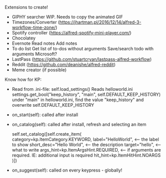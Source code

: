 Extensions to create!
- GIPHY searcher
    WIP. Needs to copy the animated GIF
- Timezones/Converter (https://jhartman.pl/2016/12/14/alfred-3-workflow-time-zone/)
- Spotify controller (https://alfred-spotify-mini-player.com/)
- Chocolatey
- Evernote
    Read notes
    Add notes
- To do list
    Get list of to-dos without arguments
    Save/search todo with arguments
    Microsoft?
- LastPass (https://github.com/stuartcryan/lastpass-alfred-workflow)
- Reddit (https://github.com/deanishe/alfred-reddit)
- Meme creator (if possible)

Know how for KP:
- Read from .ini-file:
 self.load_settings()
 Reads helloworld.ini
 settings.get_bool("keep_history", "main", self.DEFAULT_KEEP_HISTORY)
 under "main" in helloworld.ini, find the value "keep_history" and overwrite self.DEFAULT_KEEP_HISTORY

- on_start(self):
  called after install

- on_catalog(self):
  called after install, refresh and selecting an item

  self.set_catalog([self.create_item(
            category=kp.ItemCategory.KEYWORD,
            label="HelloWorld", <-- the label to show
            short_desc="Hello World", <-- the description
            target="hello", <-- what to write
            args_hint=kp.ItemArgsHint.REQUIRED, <-- if arguments are required. IE: additional input is required
            hit_hint=kp.ItemHitHint.NOARGS
        )])

- on_suggest(self):
  called on every keypress - globally!